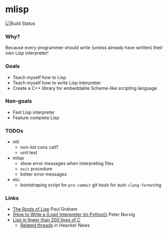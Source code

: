 # mlisp

![Build Status](https://travis-ci.com/chanryu/mlisp.svg?branch=master)

### Why?
Because every programmer should write (unless already have written) their own Lisp interpreter!

### Goals

- Teach myself how to Lisp
- Teach myself how to write Lisp interpreter
- Create a C++ library for embeddable Scheme-like scripting language

### Non-goals

- Fast Lisp interpreter
- Feature complete Lisp

### TODOs

- mll
  - non-list cons cell?
  - unit test
- mlisp
  - show error messages when interpreting files
  - `exit` procedure
  - better error messages
- etc.
  - bootstraping script for `pre-commit` git hook for auto `clang-format`ing

### Links

- [The Roots of Lisp](http://www.paulgraham.com/rootsoflisp.html)  Paul Graham
- [(How to Write a (Lisp) Interpreter (in Python))](http://norvig.com/lispy.html) Peter Norvig
- [Lisp in fewer than 200 lines of C](https://carld.github.io/2017/06/20/lisp-in-less-than-200-lines-of-c.html)
   - [Related threads](https://news.ycombinator.com/item?id=15781883) in Heacker News
